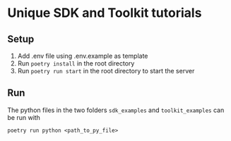 # Unique SDK and Toolkit tutorials

## Setup 

1. Add .env file using .env.example as template
2. Run `poetry install` in the root directory
3. Run `poetry run start` in the root directory to start the server

## Run

The python files in the two folders `sdk_examples` and `toolkit_examples` can be run with 

```
poetry run python <path_to_py_file>
```
